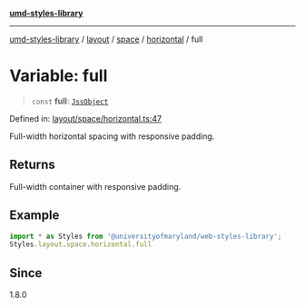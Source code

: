 [**umd-styles-library**](../../../../../../README.md)

***

[umd-styles-library](../../../../../../modules.md) / [layout](../../../../../README.md) / [space](../../../README.md) / [horizontal](../README.md) / full

# Variable: full

> `const` **full**: [`JssObject`](../../../../../../utilities/namespaces/transform/type-aliases/JssObject.md)

Defined in: [layout/space/horizontal.ts:47](https://github.com/UMD-Digital/design-system/blob/ed6189804bf5f4c4fcbe5325b54aac33ac48d614/packages/styles/source/layout/space/horizontal.ts#L47)

Full-width horizontal spacing with responsive padding.

## Returns

Full-width container with responsive padding.

## Example

```typescript
import * as Styles from '@universityofmaryland/web-styles-library';
Styles.layout.space.horizontal.full
```

## Since

1.8.0
